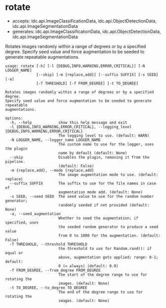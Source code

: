 # rotate

* accepts: idc.api.ImageClassificationData, idc.api.ObjectDetectionData, idc.api.ImageSegmentationData
* generates: idc.api.ImageClassificationData, idc.api.ObjectDetectionData, idc.api.ImageSegmentationData

Rotates images randomly within a range of degrees or by a specified degree. Specify seed value and force augmentation to be seeded to generate repeatable augmentations.

```
usage: rotate [-h] [-l {DEBUG,INFO,WARNING,ERROR,CRITICAL}] [-N LOGGER_NAME]
              [--skip] [-m {replace,add}] [--suffix SUFFIX] [-s SEED] [-a]
              [-T THRESHOLD] [-f FROM_DEGREE] [-t TO_DEGREE]

Rotates images randomly within a range of degrees or by a specified degree.
Specify seed value and force augmentation to be seeded to generate repeatable
augmentations.

options:
  -h, --help            show this help message and exit
  -l {DEBUG,INFO,WARNING,ERROR,CRITICAL}, --logging_level {DEBUG,INFO,WARNING,ERROR,CRITICAL}
                        The logging level to use. (default: WARN)
  -N LOGGER_NAME, --logger_name LOGGER_NAME
                        The custom name to use for the logger, uses the plugin
                        name by default (default: None)
  --skip                Disables the plugin, removing it from the pipeline.
                        (default: False)
  -m {replace,add}, --mode {replace,add}
                        The image augmentation mode to use. (default: replace)
  --suffix SUFFIX       The suffix to use for the file names in case of
                        augmentation mode add. (default: None)
  -s SEED, --seed SEED  The seed value to use for the random number generator;
                        randomly seeded if not provided (default: None)
  -a, --seed_augmentation
                        Whether to seed the augmentation; if specified, uses
                        the seeded random generator to produce a seed value
                        from 0 to 1000 for the augmentation. (default: False)
  -T THRESHOLD, --threshold THRESHOLD
                        the threshold to use for Random.rand(): if equal or
                        above, augmentation gets applied; range: 0-1; default:
                        0 (= always) (default: 0.0)
  -f FROM_DEGREE, --from_degree FROM_DEGREE
                        The start of the degree range to use for rotating the
                        images. (default: None)
  -t TO_DEGREE, --to_degree TO_DEGREE
                        The end of the degree range to use for rotating the
                        images. (default: None)
```
